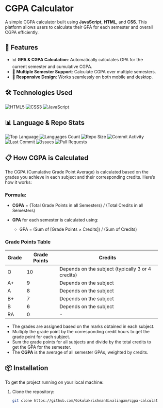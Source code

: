 # CGPA Calculator

A simple CGPA calculator built using **JavaScript**, **HTML**, and **CSS**. This platform allows users to calculate their GPA for each semester and overall CGPA efficiently.

## 🚀 Features

- 📊 **GPA & CGPA Calculation**: Automatically calculates GPA for the current semester and cumulative CGPA.
- 📅 **Multiple Semester Support**: Calculate CGPA over multiple semesters.
- 📱 **Responsive Design**: Works seamlessly on both mobile and desktop.

## 🛠️ Technologies Used

![HTML5](https://img.shields.io/badge/html5-%23E34F26.svg?style=for-the-badge&logo=html5&logoColor=white)
![CSS3](https://img.shields.io/badge/css3-%231572B6.svg?style=for-the-badge&logo=css3&logoColor=white)
![JavaScript](https://img.shields.io/badge/javascript-%23323330.svg?style=for-the-badge&logo=javascript&logoColor=%23F7DF1E)

## 📊 Language & Repo Stats

![Top Language](https://img.shields.io/github/languages/top/GokulakrishnanSivalingam/cgpa-calculator)
![Languages Count](https://img.shields.io/github/languages/count/GokulakrishnanSivalingam/cgpa-calculator)
![Repo Size](https://img.shields.io/github/repo-size/GokulakrishnanSivalingam/cgpa-calculator)
![Commit Activity](https://img.shields.io/github/commit-activity/m/GokulakrishnanSivalingam/cgpa-calculator)
![Last Commit](https://img.shields.io/github/last-commit/GokulakrishnanSivalingam/cgpa-calculator)
![Issues](https://img.shields.io/github/issues/GokulakrishnanSivalingam/cgpa-calculator)
![Pull Requests](https://img.shields.io/github/issues-pr/GokulakrishnanSivalingam/cgpa-calculator)
## 📋 How CGPA is Calculated

The CGPA (Cumulative Grade Point Average) is calculated based on the grades you achieve in each subject and their corresponding credits. Here’s how it works:

### Formula:
- **CGPA** = (Total Grade Points in all Semesters) / (Total Credits in all Semesters)

- **GPA** for each semester is calculated using:
  - GPA = (Sum of [Grade Points × Credits]) / (Sum of Credits)

### Grade Points Table

| Grade | Grade Points | Credits                                         |
|-------|--------------|-------------------------------------------------|
| O     | 10           | Depends on the subject (typically 3 or 4 credits) |
| A+    | 9            | Depends on the subject                          |
| A     | 8            | Depends on the subject                          |
| B+    | 7            | Depends on the subject                          |
| B     | 6            | Depends on the subject                          |
| RA    | 0            | -                                               |

- The grades are assigned based on the marks obtained in each subject.
- Multiply the grade point by the corresponding credit hours to get the grade point for each subject.
- Sum the grade points for all subjects and divide by the total credits to get the GPA for the semester.
- The **CGPA** is the average of all semester GPAs, weighted by credits.

## 📦 Installation

To get the project running on your local machine:

1. Clone the repository:
   ```bash
   git clone https://github.com/GokulakrishnanSivalingam/cgpa-calculator.git
